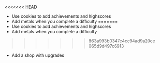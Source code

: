 <<<<<<< HEAD
* Use cookies to add achievements and highscores
* Add metals when you complete a difficulty
=======
* Use cookies to add achievements and highscores
* Add metals when you complete a difficulty
>>>>>>> 863a993b0347c4cc94ad9a20ce065d9d497c6913
* Add a shop with upgrades